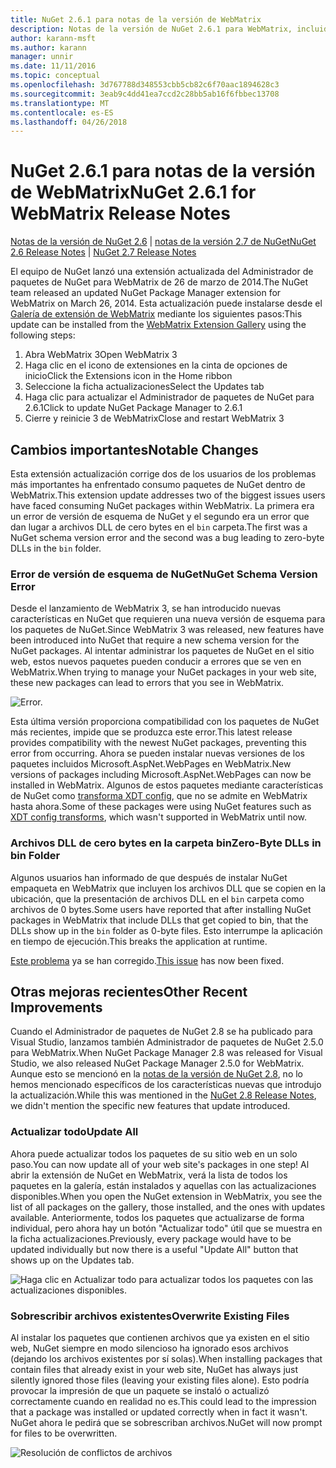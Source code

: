 ```yaml
---
title: NuGet 2.6.1 para notas de la versión de WebMatrix
description: Notas de la versión de NuGet 2.6.1 para WebMatrix, incluidos los problemas conocidos, correcciones de errores, las funciones agregadas y dcr.
author: karann-msft
ms.author: karann
manager: unnir
ms.date: 11/11/2016
ms.topic: conceptual
ms.openlocfilehash: 3d767788d348553cbb5cb82c6f70aac1894628c3
ms.sourcegitcommit: 3eab9c4dd41ea7ccd2c28bb5ab16f6fbbec13708
ms.translationtype: MT
ms.contentlocale: es-ES
ms.lasthandoff: 04/26/2018
---
```

# <a name="nuget-261-for-webmatrix-release-notes"></a><span data-ttu-id="023cd-103">NuGet 2.6.1 para notas de la versión de WebMatrix</span><span class="sxs-lookup"><span data-stu-id="023cd-103">NuGet 2.6.1 for WebMatrix Release Notes</span></span>

<span data-ttu-id="023cd-104">[Notas de la versión de NuGet 2.6](../release-notes/nuget-2.6.md) | [notas de la versión 2.7 de NuGet](../release-notes/nuget-2.7.md)</span><span class="sxs-lookup"><span data-stu-id="023cd-104">[NuGet 2.6 Release Notes](../release-notes/nuget-2.6.md) | [NuGet 2.7 Release Notes](../release-notes/nuget-2.7.md)</span></span>

<span data-ttu-id="023cd-105">El equipo de NuGet lanzó una extensión actualizada del Administrador de paquetes de NuGet para WebMatrix de 26 de marzo de 2014.</span><span class="sxs-lookup"><span data-stu-id="023cd-105">The NuGet team released an updated NuGet Package Manager extension for WebMatrix on March 26, 2014.</span></span>  <span data-ttu-id="023cd-106">Esta actualización puede instalarse desde el [Galería de extensión de WebMatrix](https://blogs.iis.net/webmatrix/retiring-the-webmatrix-extensions-gallery) mediante los siguientes pasos:</span><span class="sxs-lookup"><span data-stu-id="023cd-106">This update can be installed from the [WebMatrix Extension Gallery](https://blogs.iis.net/webmatrix/retiring-the-webmatrix-extensions-gallery) using the following steps:</span></span>

1. <span data-ttu-id="023cd-107">Abra WebMatrix 3</span><span class="sxs-lookup"><span data-stu-id="023cd-107">Open WebMatrix 3</span></span>
1. <span data-ttu-id="023cd-108">Haga clic en el icono de extensiones en la cinta de opciones de inicio</span><span class="sxs-lookup"><span data-stu-id="023cd-108">Click the Extensions icon in the Home ribbon</span></span>
1. <span data-ttu-id="023cd-109">Seleccione la ficha actualizaciones</span><span class="sxs-lookup"><span data-stu-id="023cd-109">Select the Updates tab</span></span>
1. <span data-ttu-id="023cd-110">Haga clic para actualizar el Administrador de paquetes de NuGet para 2.6.1</span><span class="sxs-lookup"><span data-stu-id="023cd-110">Click to update NuGet Package Manager to 2.6.1</span></span>
1. <span data-ttu-id="023cd-111">Cierre y reinicie 3 de WebMatrix</span><span class="sxs-lookup"><span data-stu-id="023cd-111">Close and restart WebMatrix 3</span></span>

## <a name="notable-changes"></a><span data-ttu-id="023cd-112">Cambios importantes</span><span class="sxs-lookup"><span data-stu-id="023cd-112">Notable Changes</span></span>

<span data-ttu-id="023cd-113">Esta extensión actualización corrige dos de los usuarios de los problemas más importantes ha enfrentado consumo paquetes de NuGet dentro de WebMatrix.</span><span class="sxs-lookup"><span data-stu-id="023cd-113">This extension update addresses two of the biggest issues users have faced consuming NuGet packages within WebMatrix.</span></span>  <span data-ttu-id="023cd-114">La primera era un error de versión de esquema de NuGet y el segundo era un error que dan lugar a archivos DLL de cero bytes en el `bin` carpeta.</span><span class="sxs-lookup"><span data-stu-id="023cd-114">The first was a NuGet schema version error and the second was a bug leading to zero-byte DLLs in the `bin` folder.</span></span>

### <a name="nuget-schema-version-error"></a><span data-ttu-id="023cd-115">Error de versión de esquema de NuGet</span><span class="sxs-lookup"><span data-stu-id="023cd-115">NuGet Schema Version Error</span></span>

<span data-ttu-id="023cd-116">Desde el lanzamiento de WebMatrix 3, se han introducido nuevas características en NuGet que requieren una nueva versión de esquema para los paquetes de NuGet.</span><span class="sxs-lookup"><span data-stu-id="023cd-116">Since WebMatrix 3 was released, new features have been introduced into NuGet that require a new schema version for the NuGet packages.</span></span>  <span data-ttu-id="023cd-117">Al intentar administrar los paquetes de NuGet en el sitio web, estos nuevos paquetes pueden conducir a errores que se ven en WebMatrix.</span><span class="sxs-lookup"><span data-stu-id="023cd-117">When trying to manage your NuGet packages in your web site, these new packages can lead to errors that you see in WebMatrix.</span></span>

![Error.](./media/NuGet-2.8/webmatrix-schema-version.png)

<span data-ttu-id="023cd-121">Esta última versión proporciona compatibilidad con los paquetes de NuGet más recientes, impide que se produzca este error.</span><span class="sxs-lookup"><span data-stu-id="023cd-121">This latest release provides compatibility with the newest NuGet packages, preventing this error from occurring.</span></span> <span data-ttu-id="023cd-122">Ahora se pueden instalar nuevas versiones de los paquetes incluidos Microsoft.AspNet.WebPages en WebMatrix.</span><span class="sxs-lookup"><span data-stu-id="023cd-122">New versions of packages including Microsoft.AspNet.WebPages can now be installed in WebMatrix.</span></span>  <span data-ttu-id="023cd-123">Algunos de estos paquetes mediante características de NuGet como [transforma XDT config](../release-notes/nuget-2.6.md#xdt), que no se admite en WebMatrix hasta ahora.</span><span class="sxs-lookup"><span data-stu-id="023cd-123">Some of these packages were using NuGet features such as [XDT config transforms](../release-notes/nuget-2.6.md#xdt), which wasn't supported in WebMatrix until now.</span></span>

### <a name="zero-byte-dlls-in-bin-folder"></a><span data-ttu-id="023cd-124">Archivos DLL de cero bytes en la carpeta bin</span><span class="sxs-lookup"><span data-stu-id="023cd-124">Zero-Byte DLLs in bin Folder</span></span>

<span data-ttu-id="023cd-125">Algunos usuarios han informado de que después de instalar NuGet empaqueta en WebMatrix que incluyen los archivos DLL que se copien en la ubicación, que la presentación de archivos DLL en el `bin` carpeta como archivos de 0 bytes.</span><span class="sxs-lookup"><span data-stu-id="023cd-125">Some users have reported that after installing NuGet packages in WebMatrix that include DLLs that get copied to bin, that the DLLs show up in the `bin` folder as 0-byte files.</span></span>  <span data-ttu-id="023cd-126">Esto interrumpe la aplicación en tiempo de ejecución.</span><span class="sxs-lookup"><span data-stu-id="023cd-126">This breaks the application at runtime.</span></span>

<span data-ttu-id="023cd-127">[Este problema](https://nuget.codeplex.com/workitem/4060) ya se han corregido.</span><span class="sxs-lookup"><span data-stu-id="023cd-127">[This issue](https://nuget.codeplex.com/workitem/4060) has now been fixed.</span></span>

## <a name="other-recent-improvements"></a><span data-ttu-id="023cd-128">Otras mejoras recientes</span><span class="sxs-lookup"><span data-stu-id="023cd-128">Other Recent Improvements</span></span>

<span data-ttu-id="023cd-129">Cuando el Administrador de paquetes de NuGet 2.8 se ha publicado para Visual Studio, lanzamos también Administrador de paquetes de NuGet 2.5.0 para WebMatrix.</span><span class="sxs-lookup"><span data-stu-id="023cd-129">When NuGet Package Manager 2.8 was released for Visual Studio, we also released NuGet Package Manager 2.5.0 for WebMatrix.</span></span>  <span data-ttu-id="023cd-130">Aunque esto se mencionó en la [notas de la versión de NuGet 2.8](../release-notes/nuget-2.8.md#webmatrix-nuget-client-updates), no lo hemos mencionado específicos de los características nuevas que introdujo la actualización.</span><span class="sxs-lookup"><span data-stu-id="023cd-130">While this was mentioned in the [NuGet 2.8 Release Notes](../release-notes/nuget-2.8.md#webmatrix-nuget-client-updates), we didn't mention the specific new features that update introduced.</span></span>

### <a name="update-all"></a><span data-ttu-id="023cd-131">Actualizar todo</span><span class="sxs-lookup"><span data-stu-id="023cd-131">Update All</span></span>

<span data-ttu-id="023cd-132">Ahora puede actualizar todos los paquetes de su sitio web en un solo paso.</span><span class="sxs-lookup"><span data-stu-id="023cd-132">You can now update all of your web site's packages in one step!</span></span>  <span data-ttu-id="023cd-133">Al abrir la extensión de NuGet en WebMatrix, verá la lista de todos los paquetes en la galería, están instalados y aquellas con las actualizaciones disponibles.</span><span class="sxs-lookup"><span data-stu-id="023cd-133">When you open the NuGet extension in WebMatrix, you see the list of all packages on the gallery, those installed, and the ones with updates available.</span></span>  <span data-ttu-id="023cd-134">Anteriormente, todos los paquetes que actualizarse de forma individual, pero ahora hay un botón "Actualizar todo" útil que se muestra en la ficha actualizaciones.</span><span class="sxs-lookup"><span data-stu-id="023cd-134">Previously, every package would have to be updated individually but now there is a useful "Update All" button that shows up on the Updates tab.</span></span>

![Haga clic en Actualizar todo para actualizar todos los paquetes con las actualizaciones disponibles.](./media/NuGet-2.8/webmatrix-update-all.png)

### <a name="overwrite-existing-files"></a><span data-ttu-id="023cd-136">Sobrescribir archivos existentes</span><span class="sxs-lookup"><span data-stu-id="023cd-136">Overwrite Existing Files</span></span>

<span data-ttu-id="023cd-137">Al instalar los paquetes que contienen archivos que ya existen en el sitio web, NuGet siempre en modo silencioso ha ignorado esos archivos (dejando los archivos existentes por sí solas).</span><span class="sxs-lookup"><span data-stu-id="023cd-137">When installing packages that contain files that already exist in your web site, NuGet has always just silently ignored those files (leaving your existing files alone).</span></span>  <span data-ttu-id="023cd-138">Esto podría provocar la impresión de que un paquete se instaló o actualizó correctamente cuando en realidad no es.</span><span class="sxs-lookup"><span data-stu-id="023cd-138">This could lead to the impression that a package was installed or updated correctly when in fact it wasn't.</span></span>  <span data-ttu-id="023cd-139">NuGet ahora le pedirá que se sobrescriban archivos.</span><span class="sxs-lookup"><span data-stu-id="023cd-139">NuGet will now prompt for files to be overwritten.</span></span>

![Resolución de conflictos de archivos](./media/NuGet-2.8/webmatrix-overwrite-file.png)
